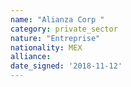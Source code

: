 ```yaml
---
name: "Alianza Corp "
category: private_sector
nature: "Entreprise"
nationality: MEX
alliance: 
date_signed: '2018-11-12'
---
```

    
